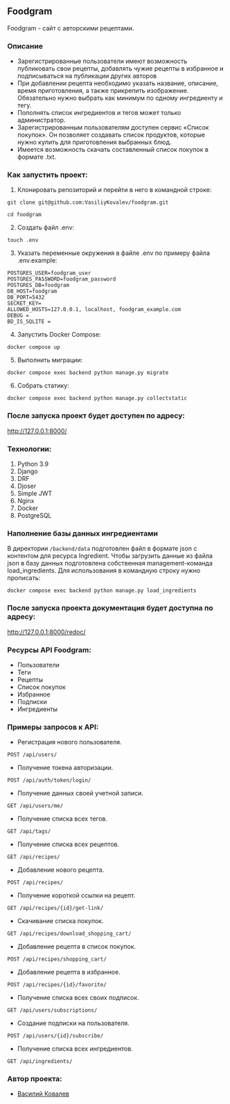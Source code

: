 ## Foodgram
Foodgram - сайт с авторскими рецептами.

### Описание
*  Зарегистрированные пользователи имеют возможность публиковать свои рецепты, добавлять чужие рецепты в избранное и подписываться на публикации других авторов
*  При добавлении рецепта необходимо указать название, описание, время приготовления, а также прикрепить изображение. Обязательно нужно выбрать как минимум по одному ингредиенту и тегу. 
*  Пополнять список ингредиентов и тегов может только администратор.
*  Зарегистрированным пользователям доступен сервис «Список покупок». Он позволяет создавать список продуктов, которые нужно купить для приготовления выбранных блюд.
*  Имеется возможность скачать составленный список покупок в формате .txt.

### Как запустить проект:
1. Клонировать репозиторий и перейти в него в командной строке:

```
git clone git@github.com:VasiliyKovalev/foodgram.git
```

```
cd foodgram
```

2. Создать файл .env:

```
touch .env
```

3. Указать переменные окружения в файле .env по примеру файла .env.example:

```
POSTGRES_USER=foodgram_user
POSTGRES_PASSWORD=foodgram_password
POSTGRES_DB=foodgram
DB_HOST=foodgram
DB_PORT=5432
SECRET_KEY=
ALLOWED_HOSTS=127.0.0.1, localhost, foodgram_example.com
DEBUG = 
BD_IS_SQLITE =
```

4. Запустить Docker Compose:

```
docker compose up
```

5. Выполнить миграции:

```
docker compose exec backend python manage.py migrate
```

6. Собрать статику:

```
docker compose exec backend python manage.py collectstatic
```

### После запуска проект будет доступен по адресу:
http://127.0.0.1:8000/

### Технологии:
1. Python 3.9
2. Django
3. DRF
4. Djoser
5. Simple JWT
6. Nginx
7. Docker
8. PostgreSQL

### Наполнение базы данных ингредиентами
В директории ``` /backend/data ``` подготовлен файл в формате json с контентом для ресурса Ingredient.
Чтобы загрузить данные из файла json в базу данных подготовлена собственная management-команда load_ingredients.
Для использования в командную строку нужно прописать:
```
docker compose exec backend python manage.py load_ingredients
```

### После запуска проекта документация будет доступна по адресу:
http://127.0.0.1:8000/redoc/

### Ресурсы API Foodgram:
* Пользователи
* Теги
* Рецепты
* Список покупок
* Избранное
* Подписки
* Ингредиенты

### Примеры запросов к API:
* Регистрация нового пользователя.
```
POST /api/users/
```
* Получение токена авторизации.
```
POST /api/auth/token/login/
```
* Получение данных своей учетной записи.
```
GET /api/users/me/
```
* Получение списка всех тегов.
```
GET /api/tags/
```
* Получение списка всех рецептов.
```
GET /api/recipes/
```
* Добавление нового рецепта.
```
POST /api/recipes/
```
* Получение короткой ссылки на рецепт.
```
GET /api/recipes/{id}/get-link/
```
* Скачивание списка покупок.
```
GET /api/recipes/download_shopping_cart/
```
* Добавление рецепта в список покупок.
```
POST /api/recipes/shopping_cart/
```
* Добавление рецепта в избранное.
```
POST /api/recipes/{id}/favorite/
```
* Получение списка всех своих подписок.
```
GET /api/users/subscriptions/
```
* Создание подписки на пользователя.
```
POST /api/users/{id}/subscribe/
```
* Получение списка всех ингредиентов.
```
GET /api/ingredients/
```

### Автор проекта:
*  [Василий Ковалев](https://github.com/VasiliyKovalev)
